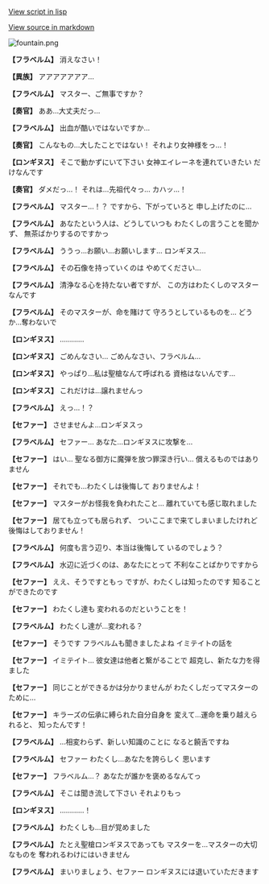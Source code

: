 [View script in lisp](../scripts/210122043.txt)

[View source in markdown](210122043.md)

![fountain.png](../images/backgrounds/fountain.png)

**【フラベルム】**
消えなさい！

**【異族】**
アアアアアアア…

**【フラベルム】**
マスター、ご無事ですか？

**【奏官】**
ああ…大丈夫だっ…

**【フラベルム】**
出血が酷いではないですか…

**【奏官】**
こんなもの…大したことではない！
それより女神様をっ…！

**【ロンギヌス】**
そこで動かずにいて下さい
女神エイレーネを連れていきたい
だけなんです

**【奏官】**
ダメだっ…！
それは…先祖代々っ…
カハッ…！

**【フラベルム】**
マスター…！？
ですから、下がっていろと
申し上げたのに…

**【フラベルム】**
あなたという人は、どうしていつも
わたくしの言うことを聞かず、
無茶ばかりするのですかっ

**【フラベルム】**
ううっ…お願い…お願いします…
ロンギヌス…

**【フラベルム】**
その石像を持っていくのは
やめてください…

**【フラベルム】**
清浄なる心を持たない者ですが、
この方はわたくしのマスターなんです

**【フラベルム】**
そのマスターが、命を賭けて
守ろうとしているものを…
どうか…奪わないで

**【ロンギヌス】**
…………

**【ロンギヌス】**
ごめんなさい…
ごめんなさい、フラベルム…

**【ロンギヌス】**
やっぱり…私は聖槍なんて呼ばれる
資格はないんです…

**【ロンギヌス】**
これだけは…譲れませんっ

**【フラベルム】**
えっ…！？

**【セファー】**
させませんよ…ロンギヌスっ

**【フラベルム】**
セファー…
あなた…ロンギヌスに攻撃を…

**【セファー】**
はい…
聖なる御方に魔弾を放つ罪深き行い…
償えるものではありません

**【セファー】**
それでも…わたくしは後悔して
おりませんよ！

**【セファー】**
マスターがお怪我を負われたこと…
離れていても感じ取れました

**【セファー】**
居ても立っても居られず、
ついここまで来てしまいましたけれど
後悔はしておりません！

**【フラベルム】**
何度も言う辺り、本当は後悔して
いるのでしょう？

**【フラベルム】**
水辺に近づくのは、あなたにとって
不利なことばかりですから

**【セファー】**
ええ、そうですともっ
ですが、わたくしは知ったのです
知ることができたのです

**【セファー】**
わたくし達も
変われるのだということを！

**【フラベルム】**
わたくし達が…変われる？

**【セファー】**
そうです
フラベルムも聞きましたよね
イミテイトの話を

**【セファー】**
イミテイト…
彼女達は他者と繋がることで
超克し、新たな力を得ました

**【セファー】**
同じことができるかは分かりませんが
わたくしだってマスターのために…

**【セファー】**
キラーズの伝承に縛られた自分自身を
変えて…運命を乗り越えられると、
知ったんです！

**【フラベルム】**
…相変わらず、新しい知識のことに
なると饒舌ですね

**【フラベルム】**
セファー
わたくし…あなたを誇らしく
思います

**【セファー】**
フラベルム…？
あなたが誰かを褒めるなんてっ

**【フラベルム】**
そこは聞き流して下さい
それよりもっ

**【ロンギヌス】**
…………！

**【フラベルム】**
わたくしも…目が覚めました

**【フラベルム】**
たとえ聖槍ロンギヌスであっても
マスターを…マスターの大切なものを
奪われるわけにはいきません

**【フラベルム】**
まいりましょう、セファー
ロンギヌスには退いていただきます